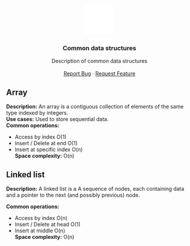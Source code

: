 <a name="readme-top"></a>

<br />
<div align="center">
<a href="#">
    <img src="./assets/stackshare.svg" alt="Logo" width="80" height="80">
  </a>
  <h3 align="center">Common data structures</h3>

  <p align="center">
    Description of common data structures
    <br />
    <br />
    <a href="https://github.com/pallandir/dsa-algorithms/issues">Report Bug</a>
    ·
    <a href="https://github.com/pallandir/dsa-algorithms/issues">Request Feature</a>
  </p>
</div>


## Array

**Description:** An array is a contiguous collection of elements of the same type indexed by integers. <br/>
**Use cases:** Used to store sequential data. <br/>
**Common operations:** 
 - Access by index O(1)
 - Insert / Delete at end O(1)
 - Insert at specific index O(n) <br/>
**Space complexity:** O(n)

## Linked list 

**Description:** A linked list is a A sequence of nodes, each containing data and a pointer to the next (and possibly previous) node. <br/>

**Common operations:** 
 - Access by index O(n)
 - Insert / Delete at head O(1)
 - Insert at middle O(n) <br/>
**Space complexity:** O(n)


